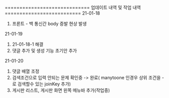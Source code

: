 ============================= 업데이트 내역 및 작업 내역 ==========================
21-01-18
  1. 프론트 - 백 통신간 body 증발 현상 발생
  
21-01-19
  1. 21-01-18-1 해결
  2. 댓글 추가 및 생성 기능 초기안 추가
  
21-01-20
  1. 댓글 배열 조정
  2. 검색조건으로 입력 안되는 문제 확인중 -> 완료( manytoone 인경우 상위 조건을 - 로 검색할수 있는 joinKey 추가)
  3. 게시판 리스트, 게시판 화면 왼쪽 메뉴바 추가(작업중)



